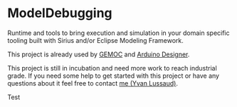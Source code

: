 # ModelDebugging
Runtime and tools to bring execution and simulation in your domain specific tooling built with Sirius and/or Eclipse Modeling Framework.

This project is already used by [GEMOC](http://gemoc.org/ "GEMOC Homepage") and [Arduino Designer](https://github.com/mbats/arduino "Arduino Designer project page").

This project is still in incubation and need more work to reach industrial grade. If you need some help to get started with this project or have any questions about it feel free to contact [me (Yvan Lussaud)](mailto:yvan.lussaud@obeo.fr).

Test
